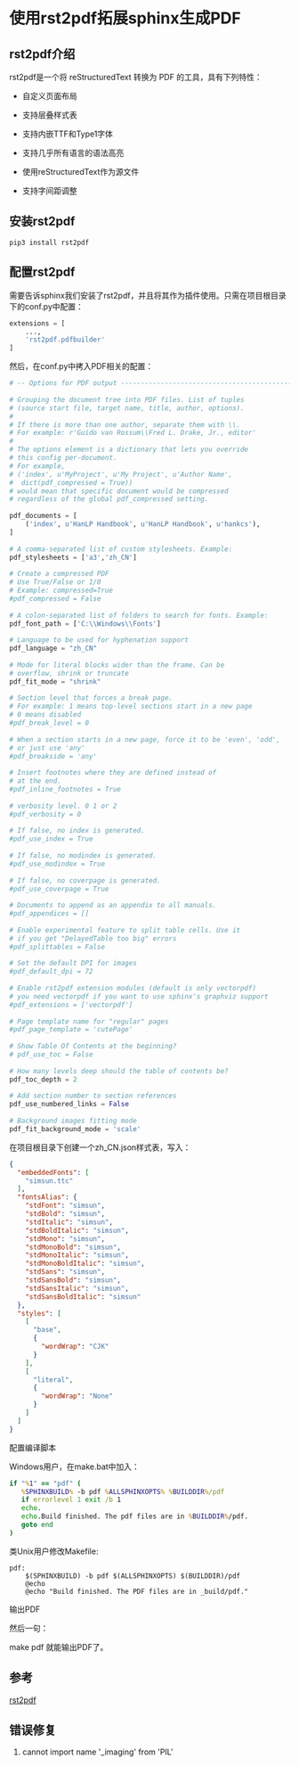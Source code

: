 # 使用rst2pdf拓展sphinx生成PDF

## rst2pdf介绍

rst2pdf是一个将 reStructuredText 转换为 PDF 的工具，具有下列特性：

* 自定义页面布局

* 支持层叠样式表

* 支持内嵌TTF和Type1字体

* 支持几乎所有语言的语法高亮

* 使用reStructuredText作为源文件

* 支持字间距调整

## 安装rst2pdf

```shell
pip3 install rst2pdf
```

## 配置rst2pdf 

需要告诉sphinx我们安装了rst2pdf，并且将其作为插件使用。只需在项目根目录下的conf.py中配置：

```python
extensions = [
    ...,
    'rst2pdf.pdfbuilder'
]
```

然后，在conf.py中拷入PDF相关的配置：

```python
# -- Options for PDF output --------------------------------------------------
 
# Grouping the document tree into PDF files. List of tuples
# (source start file, target name, title, author, options).
#
# If there is more than one author, separate them with \\.
# For example: r'Guido van Rossum\\Fred L. Drake, Jr., editor'
#
# The options element is a dictionary that lets you override
# this config per-document.
# For example,
# ('index', u'MyProject', u'My Project', u'Author Name',
#  dict(pdf_compressed = True))
# would mean that specific document would be compressed
# regardless of the global pdf_compressed setting.
 
pdf_documents = [
    ('index', u'HanLP Handbook', u'HanLP Handbook', u'hankcs'),
]
 
# A comma-separated list of custom stylesheets. Example:
pdf_stylesheets = ['a3','zh_CN']
 
# Create a compressed PDF
# Use True/False or 1/0
# Example: compressed=True
#pdf_compressed = False
 
# A colon-separated list of folders to search for fonts. Example:
pdf_font_path = ['C:\\Windows\\Fonts']
 
# Language to be used for hyphenation support
pdf_language = "zh_CN"
 
# Mode for literal blocks wider than the frame. Can be
# overflow, shrink or truncate
pdf_fit_mode = "shrink"
 
# Section level that forces a break page.
# For example: 1 means top-level sections start in a new page
# 0 means disabled
#pdf_break_level = 0
 
# When a section starts in a new page, force it to be 'even', 'odd',
# or just use 'any'
#pdf_breakside = 'any'
 
# Insert footnotes where they are defined instead of
# at the end.
#pdf_inline_footnotes = True
 
# verbosity level. 0 1 or 2
#pdf_verbosity = 0
 
# If false, no index is generated.
#pdf_use_index = True
 
# If false, no modindex is generated.
#pdf_use_modindex = True
 
# If false, no coverpage is generated.
#pdf_use_coverpage = True
 
# Documents to append as an appendix to all manuals.
#pdf_appendices = []
 
# Enable experimental feature to split table cells. Use it
# if you get "DelayedTable too big" errors
#pdf_splittables = False
 
# Set the default DPI for images
#pdf_default_dpi = 72
 
# Enable rst2pdf extension modules (default is only vectorpdf)
# you need vectorpdf if you want to use sphinx's graphviz support
#pdf_extensions = ['vectorpdf']
 
# Page template name for "regular" pages
#pdf_page_template = 'cutePage'
 
# Show Table Of Contents at the beginning?
# pdf_use_toc = False
 
# How many levels deep should the table of contents be?
pdf_toc_depth = 2
 
# Add section number to section references
pdf_use_numbered_links = False
 
# Background images fitting mode
pdf_fit_background_mode = 'scale'
```

在项目根目录下创建一个zh_CN.json样式表，写入：

```json
{
  "embeddedFonts": [
    "simsun.ttc"
  ],
  "fontsAlias": {
    "stdFont": "simsun",
    "stdBold": "simsun",
    "stdItalic": "simsun",
    "stdBoldItalic": "simsun",
    "stdMono": "simsun",
    "stdMonoBold": "simsun",
    "stdMonoItalic": "simsun",
    "stdMonoBoldItalic": "simsun",
    "stdSans": "simsun",
    "stdSansBold": "simsun",
    "stdSansItalic": "simsun",
    "stdSansBoldItalic": "simsun"
  },
  "styles": [
    [
      "base",
      {
        "wordWrap": "CJK"
      }
    ],
    [
      "literal",
      {
        "wordWrap": "None"
      }
    ]
  ]
}
```

配置编译脚本

Windows用户，在make.bat中加入：

```bat
if "%1" == "pdf" (
   %SPHINXBUILD% -b pdf %ALLSPHINXOPTS% %BUILDDIR%/pdf
   if errorlevel 1 exit /b 1
   echo.
   echo.Build finished. The pdf files are in %BUILDDIR%/pdf.
   goto end
)
```

类Unix用户修改Makefile:

```shell
pdf:
    $(SPHINXBUILD) -b pdf $(ALLSPHINXOPTS) $(BUILDDIR)/pdf
    @echo
    @echo "Build finished. The PDF files are in _build/pdf."
```

输出PDF

然后一句：

make pdf
就能输出PDF了。


## 参考

[rst2pdf](http://www.hankcs.com/program/python/the-use-of-rst2pdf-to-expand-sphinx-to-generate-pdf.html)


## 错误修复

1. cannot import name '_imaging' from 'PIL'

